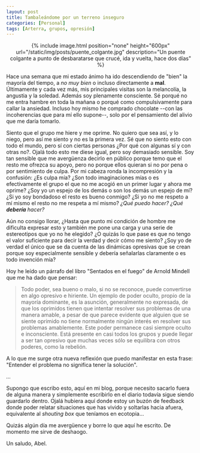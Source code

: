 ```yaml
---
layout: post
title: Tambaleándome por un terreno inseguro
categories: [Personal]
tags: [Arterra, grupos, opresión]
---
```


<center>
{% include image.html position="none" height="600px" url="/static/img/posts/puente_colgante.jpg" description="Un puente colgante a punto de desbaratarse que crucé, ida y vuelta, hace dos días" %}
</center>

Hace una semana que mi estado ánimo ha ido descendiendo de "bien" la mayoría del tiempo, a _no muy bien_ o incluso directamente a **mal**. Últimamente y cada vez más, mis principales visitas son la melancolía, la angustia y la soledad. Además soy plenamente consciente. Sé porqué no me entra hambre en toda la mañana o porqué como compulsivamente para callar la ansiedad. Incluso hoy mismo he comprado chocolate --con las incoherencias que para mí ello supone--, solo por el pensamiento del alivio que me daría tomarlo.


Siento que el grupo me hiere y me oprime. No quiero que sea así, y lo niego, pero así me siento y no es la primera vez. Sé que no siento esto con todo el mundo, pero sí con ciertas personas ¿Por qué con algunas sí y con otras no?. Ojalá todo esto me diese igual, pero soy demasiado sensible. Soy tan sensible que me avergüenza decirlo en público porque temo que el resto me ofrezca su apoyo, pero no porque ellos quieran si no por pena o por sentimiento de culpa. Por mi cabeza ronda la incompresión y la confusión: ¿Es culpa mía? ¿Son todo imaginaciones mías o es efectivamente el grupo el que no me acogió en un primer lugar y ahora me oprime? ¿Soy yo un espejo de los demás o son los demás un espejo de mí? ¿Si yo soy bondadoso el resto es bueno conmigo? ¿Si yo no me respeto a mí mismo el resto no me respeta a mí mismo? _¿Qué puedo hacer?_ _¿Qué **debería** hacer?_

Aún no consigo llorar, ¿Hasta que punto mi condición de hombre me dificulta expresar esto y también me pone una carga y una serie de estereotipos que yo no he elegido? ¿O quizás lo que pase es que no tengo el valor suficiente para decir la verdad y decir cómo me siento? ¿Soy yo de verdad el único que se da cuenta de las dinámicas opresivas que se crean porque soy especialmente sensible y debería señalarlas claramente o es todo invención mía?

Hoy he leído un párrafo del libro "Sentados en el fuego" de Arnold Mindell que me ha dado que pensar:

> Todo poder, sea bueno o malo, si no se reconoce, puede convertirse en algo opresivo e hiriente. Un ejemplo de poder oculto, propio de la mayoría dominante, es la asunción, generalmente no expresada, de que los oprimidos tienen que intentar resolver sus problemas de una manera amable, a pesar de que parece evidente que alguien que se siente oprimido no tiene normalmente ningún interés en resolver sus problemas amablemente. Este poder permanece casi siempre oculto e inconsciente. Está presente en casi todos los grupos y puede llegar a ser tan opresivo que muchas veces sólo se equilibra con otros poderes, como la rebelión.


A lo que me surge otra nueva reflexión que puedo manifestar en esta frase: "Entender el problema no significa tener la solución".

_..._

Supongo que escribo esto, aquí en mi blog, porque necesito sacarlo fuera de alguna manera y simplemente escribirlo en el diario todavía sigue siendo guardarlo dentro. Ojalá hubiera aquí donde estoy un buzón de feedback donde poder relatar situaciones que has vivido y soltarlas hacia afuera, equivalente al _shouting box_ que teníamos en ecotopia...

Quizás algún día me avergüence y borre lo que aquí he escrito. De momento me sirve de deshaogo.

Un saludo, Abel.

